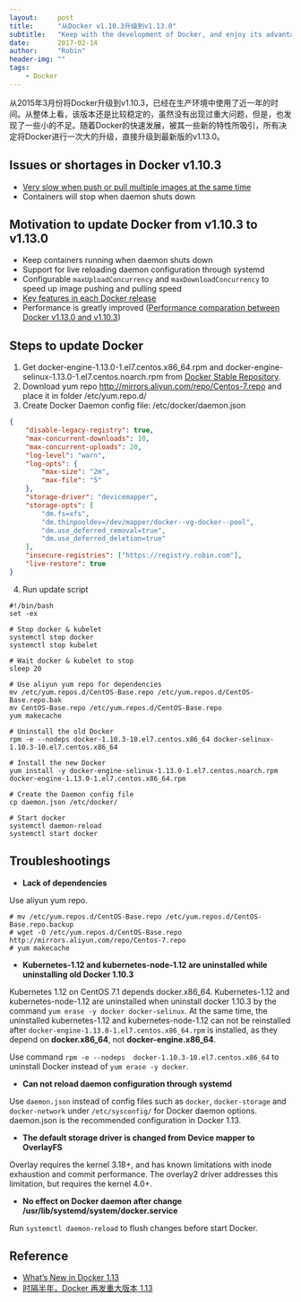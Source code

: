 ```yaml
---
layout:     post
title:      "从Docker v1.10.3升级到v1.13.0"
subtitle:   "Keep with the development of Docker, and enjoy its advantages"
date:       2017-02-14
author:     "Robin"
header-img: ""
tags:
    - Docker
---
```


从2015年3月份将Docker升级到v1.10.3，已经在生产环境中使用了近一年的时间。从整体上看，该版本还是比较稳定的，虽然没有出现过重大问题，但是，也发现了一些小的不足。随着Docker的快速发展，被其一些新的特性所吸引，所有决定将Docker进行一次大的升级，直接升级到最新版的v1.13.0。


## Issues or shortages in Docker v1.10.3

* [Very slow when push or pull multiple images at the same time](https://github.com/supereagle/experience/issues/1)
* Containers will stop when daemon shuts down

## Motivation to update Docker from v1.10.3 to v1.13.0

* Keep containers running when daemon shuts down
* Support for live reloading daemon configuration through systemd
* Configurable `maxUploadConcurrency` and `maxDownloadConcurrency` to speed up image pushing and pulling speed
* [Key features in each Docker release](https://github.com/supereagle/experience/issues/5)
* Performance is greatly improved ([Performance comparation between Docker v1.13.0 and v1.10.3](https://github.com/supereagle/experience/issues/10))

## Steps to update Docker

1. Get docker-engine-1.13.0-1.el7.centos.x86_64.rpm and docker-engine-selinux-1.13.0-1.el7.centos.noarch.rpm from [Docker Stable Repository](https://yum.dockerproject.org/repo/main/centos/7/Packages/).
2. Download yum repo http://mirrors.aliyun.com/repo/Centos-7.repo and place it in folder /etc/yum.repo.d/
3. Create Docker Daemon config file: /etc/docker/daemon.json  
```json
{
    "disable-legacy-registry": true,
    "max-concurrent-downloads": 10,
    "max-concurrent-uploads": 20,
    "log-level": "warn",
    "log-opts": {
        "max-size": "2m",
        "max-file": "5"
    },
    "storage-driver": "devicemapper",
    "storage-opts": [
        "dm.fs=xfs",
        "dm.thinpooldev=/dev/mapper/docker--vg-docker--pool",
        "dm.use_deferred_removal=true",
        "dm.use_deferred_deletion=true"
    ],
    "insecure-registries": ["https://registry.robin.com"],
    "live-restore": true
}
```

4. Run update script

```shell
#!/bin/bash
set -ex

# Stop docker & kubelet
systemctl stop docker
systemctl stop kubelet

# Wait docker & kubelet to stop
sleep 20

# Use aliyun yum repo for dependencies
mv /etc/yum.repos.d/CentOS-Base.repo /etc/yum.repos.d/CentOS-Base.repo.bak
mv CentOS-Base.repo /etc/yum.repos.d/CentOS-Base.repo
yum makecache

# Uninstall the old Docker
rpm -e --nodeps docker-1.10.3-10.el7.centos.x86_64 docker-selinux-1.10.3-10.el7.centos.x86_64

# Install the new Docker 
yum install -y docker-engine-selinux-1.13.0-1.el7.centos.noarch.rpm docker-engine-1.13.0-1.el7.centos.x86_64.rpm

# Create the Daemon config file
cp daemon.json /etc/docker/

# Start docker
systemctl daemon-reload
systemctl start docker
```

## Troubleshootings

* **Lack of dependencies**

Use aliyun yum repo.
```shell
# mv /etc/yum.repos.d/CentOS-Base.repo /etc/yum.repos.d/CentOS-Base.repo.backup
# wget -O /etc/yum.repos.d/CentOS-Base.repo http://mirrors.aliyun.com/repo/Centos-7.repo
# yum makecache
```

* **Kubernetes-1.12 and kubernetes-node-1.12 are uninstalled while uninstalling old Docker 1.10.3**

Kubernetes 1.12 on CentOS 7.1 depends docker.x86_64. Kubernetes-1.12 and kubernetes-node-1.12 are uninstalled when uninstall docker 1.10.3 by the command `yum erase -y docker docker-selinux`. At the same time, the uninstalled kubernetes-1.12 and kubernetes-node-1.12 can not be reinstalled after `docker-engine-1.13.0-1.el7.centos.x86_64.rpm` is installed, as they depend on **docker.x86_64**, not **docker-engine.x86_64**.

Use command `rpm -e --nodeps  docker-1.10.3-10.el7.centos.x86_64` to uninstall Docker instead of `yum erase -y docker`.

* **Can not reload daemon configuration through systemd**

Use `daemon.json` instead of config files such as `docker`, `docker-storage` and `docker-network` under `/etc/sysconfig/` for Docker daemon options. daemon.json is the recommended configuration in Docker 1.13.

* **The default storage driver is changed from Device mapper to OverlayFS**

Overlay requires the kernel 3.18+, and has known limitations with inode exhaustion and commit performance. The overlay2 driver addresses this limitation, but requires the kernel 4.0+.

* **No effect on Docker daemon after change /usr/lib/systemd/system/docker.service**

Run `systemctl daemon-reload` to flush changes before start Docker.


## Reference

* [What’s New in Docker 1.13](https://blog.codeship.com/whats-new-docker-1-13/)
* [时隔半年，Docker 再发重大版本 1.13](http://www.dockerinfo.net/4184.html)